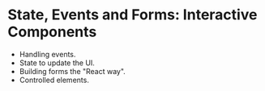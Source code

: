 # State, Events and Forms: Interactive Components

- Handling events.
- State to update the UI.
- Building forms the "React way".
- Controlled elements.
